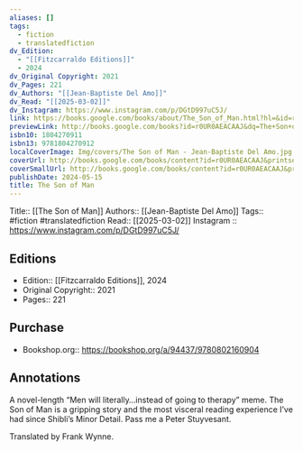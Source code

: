 ```yaml
---
aliases: []
tags:
  - fiction
  - translatedfiction
dv_Edition:
  - "[[Fitzcarraldo Editions]]"
  - 2024
dv_Original Copyright: 2021
dv_Pages: 221
dv_Authors: "[[Jean-Baptiste Del Amo]]"
dv_Read: "[[2025-03-02]]"
dv_Instagram: https://www.instagram.com/p/DGtD997uC5J/
link: https://books.google.com/books/about/The_Son_of_Man.html?hl=&id=r0UR0AEACAAJ
previewLink: http://books.google.com/books?id=r0UR0AEACAAJ&dq=The+Son+of+Man+Del+Amo&hl=&as_pt=BOOKS&cd=2&source=gbs_api
isbn10: 1804270911
isbn13: 9781804270912
localCoverImage: Img/covers/The Son of Man - Jean-Baptiste Del Amo.jpg
coverUrl: http://books.google.com/books/content?id=r0UR0AEACAAJ&printsec=frontcover&img=1&zoom=1&source=gbs_api
coverSmallUrl: http://books.google.com/books/content?id=r0UR0AEACAAJ&printsec=frontcover&img=1&zoom=5&source=gbs_api
publishDate: 2024-05-15
title: The Son of Man
---
```

Title:: [[The Son of Man]]
Authors:: [[Jean-Baptiste Del Amo]]
Tags:: #fiction #translatedfiction 
Read:: [[2025-03-02]]
Instagram :: https://www.instagram.com/p/DGtD997uC5J/
## Editions
- Edition:: [[Fitzcarraldo Editions]], 2024
- Original Copyright:: 2021
- Pages:: 221

## Purchase
* Bookshop.org:: https://bookshop.org/a/94437/9780802160904
## Annotations

A novel-length “Men will literally…instead of going to therapy” meme. The Son of Man is a gripping story and the most visceral reading experience I’ve had since Shibli’s Minor Detail. Pass me a Peter Stuyvesant.   
  
Translated by Frank Wynne.